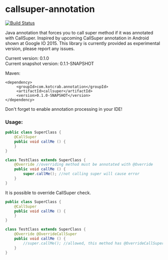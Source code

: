 # callsuper-annotation

[![Build Status](http://kotcrab.com:8080/buildStatus/icon?job=callsuper)](http://kotcrab.com:8080/job/callsuper/)

Java annotation that forces you to call super method if it was annotated with CallSuper. Inspired by upcoming CallSuper annotation in Android shown at Google IO 2015. This library is currently provided as experimental version, please report any issues.

Current version: 0.1.0  
Current snapshot version: 0.1.1-SNAPSHOT

Maven:
```
<dependency>
     <groupId>com.kotcrab.annotation</groupId>
     <artifactId>callsuper</artifactId>
     <version>0.1.0-SNAPSHOT</version>
</dependency>
```

Don't forget to enable annotation processing in your IDE!

### Usage:
```java
public class SuperClass {
	@CallSuper
	public void callMe () {
	}
}

class TestClass extends SuperClass {
	@Override //overriding method must be annotated with @Override
	public void callMe () {
		super.callMe(); //not calling super will cause error
	}
}
```

It is possible to override CallSuper check.
```java
public class SuperClass {
	@CallSuper
	public void callMe () {
	}
}

class TestClass extends SuperClass {
	@Override @OverrideCallSuper
	public void callMe () {
		//super.callMe(); //allowed, this method has @OverrideCallSuper annotation
	}
}
```
